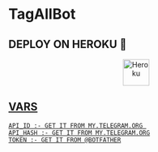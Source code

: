 # TagAllBot




## DEPLOY ON HEROKU 🚀

<p align="center"><a href="https://heroku.com/deploy?template=https://github.com/muhammedalthaf174/TagAllBot"><img align="center" alt="Heroku" width="52px" src="https://www.nicepng.com/png/full/223-2233246_heroku-logo-salesforce-heroku.png"></p>
 




## VARS

```
API_ID :- GET IT FROM MY.TELEGRAM.ORG 
API_HASH :- GET IT FROM MY.TELEGRAM.ORG
TOKEN :- GET IT FROM @BOTFATHER
```
